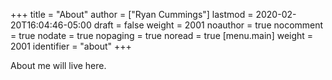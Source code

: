 +++
title = "About"
author = ["Ryan Cummings"]
lastmod = 2020-02-20T16:04:46-05:00
draft = false
weight = 2001
noauthor = true
nocomment = true
nodate = true
nopaging = true
noread = true
[menu.main]
  weight = 2001
  identifier = "about"
+++

About me will live here.
